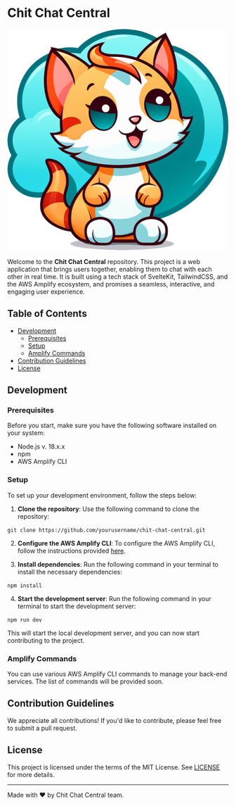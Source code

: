 # Chit Chat Central

![Chit Chat Central Logo](src/lib/assets/logo/logo-512.png)

Welcome to the **Chit Chat Central** repository. This project is a web application that brings users together, enabling them to chat with each other in real time. It is built using a tech stack of SvelteKit, TailwindCSS, and the AWS Amplify ecosystem, and promises a seamless, interactive, and engaging user experience.

## Table of Contents

- [Development](#development)
  - [Prerequisites](#prerequisites)
  - [Setup](#setup)
  - [Amplify Commands](#amplify-commands)
- [Contribution Guidelines](#contribution-guidelines)
- [License](#license)

## Development

### Prerequisites

Before you start, make sure you have the following software installed on your system:

- Node.js v. 18.x.x
- npm
- AWS Amplify CLI

### Setup

To set up your development environment, follow the steps below:

1. **Clone the repository**: Use the following command to clone the repository:

```shell
git clone https://github.com/yourusername/chit-chat-central.git
```

2. **Configure the AWS Amplify CLI**: To configure the AWS Amplify CLI, follow the instructions provided [here](https://docs.amplify.aws/cli/start/install#configure-the-amplify-cli).

3. **Install dependencies**: Run the following command in your terminal to install the necessary dependencies:

```shell
npm install
```

4. **Start the development server**: Run the following command in your terminal to start the development server:

```shell
npm run dev
```

This will start the local development server, and you can now start contributing to the project.

### Amplify Commands

You can use various AWS Amplify CLI commands to manage your back-end services. The list of commands will be provided soon.

## Contribution Guidelines

We appreciate all contributions! If you'd like to contribute, please feel free to submit a pull request.

## License

This project is licensed under the terms of the MIT License. See [LICENSE](LICENSE) for more details.

---

Made with :heart: by Chit Chat Central team.